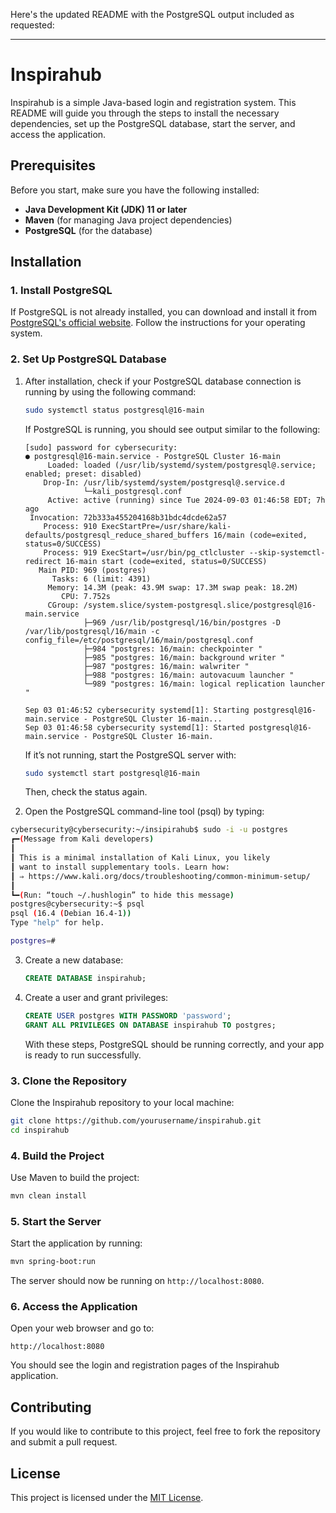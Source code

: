Here's the updated README with the PostgreSQL output included as requested:

---

# Inspirahub

Inspirahub is a simple Java-based login and registration system. This README will guide you through the steps to install the necessary dependencies, set up the PostgreSQL database, start the server, and access the application.

## Prerequisites

Before you start, make sure you have the following installed:

- **Java Development Kit (JDK) 11 or later**
- **Maven** (for managing Java project dependencies)
- **PostgreSQL** (for the database)

## Installation

### 1. Install PostgreSQL

If PostgreSQL is not already installed, you can download and install it from [PostgreSQL's official website](https://www.postgresql.org/download/). Follow the instructions for your operating system.

### 2. Set Up PostgreSQL Database

1. After installation, check if your PostgreSQL database connection is running by using the following command:

   ```bash
   sudo systemctl status postgresql@16-main
   ```

   If PostgreSQL is running, you should see output similar to the following:

   ```
   [sudo] password for cybersecurity: 
   ● postgresql@16-main.service - PostgreSQL Cluster 16-main
        Loaded: loaded (/usr/lib/systemd/system/postgresql@.service; enabled; preset: disabled)
       Drop-In: /usr/lib/systemd/system/postgresql@.service.d
                └─kali_postgresql.conf
        Active: active (running) since Tue 2024-09-03 01:46:58 EDT; 7h ago
    Invocation: 72b333a455204168b31bdc4dcde62a57
       Process: 910 ExecStartPre=/usr/share/kali-defaults/postgresql_reduce_shared_buffers 16/main (code=exited, status=0/SUCCESS)
       Process: 919 ExecStart=/usr/bin/pg_ctlcluster --skip-systemctl-redirect 16-main start (code=exited, status=0/SUCCESS)
      Main PID: 969 (postgres)
         Tasks: 6 (limit: 4391)
        Memory: 14.3M (peak: 43.9M swap: 17.3M swap peak: 18.2M)
           CPU: 7.752s
        CGroup: /system.slice/system-postgresql.slice/postgresql@16-main.service
                ├─969 /usr/lib/postgresql/16/bin/postgres -D /var/lib/postgresql/16/main -c config_file=/etc/postgresql/16/main/postgresql.conf
                ├─984 "postgres: 16/main: checkpointer "
                ├─985 "postgres: 16/main: background writer "
                ├─987 "postgres: 16/main: walwriter "
                ├─988 "postgres: 16/main: autovacuum launcher "
                └─989 "postgres: 16/main: logical replication launcher "

   Sep 03 01:46:52 cybersecurity systemd[1]: Starting postgresql@16-main.service - PostgreSQL Cluster 16-main...
   Sep 03 01:46:58 cybersecurity systemd[1]: Started postgresql@16-main.service - PostgreSQL Cluster 16-main.
   ```

   If it’s not running, start the PostgreSQL server with:

   ```bash
   sudo systemctl start postgresql@16-main
   ```

   Then, check the status again.

2. Open the PostgreSQL command-line tool (psql) by typing:


 ```bash
 cybersecurity@cybersecurity:~/insipirahub$ sudo -i -u postgres                     
┏━(Message from Kali developers)
┃
┃ This is a minimal installation of Kali Linux, you likely
┃ want to install supplementary tools. Learn how:
┃ ⇒ https://www.kali.org/docs/troubleshooting/common-minimum-setup/
┃
┗━(Run: “touch ~/.hushlogin” to hide this message)
postgres@cybersecurity:~$ psql
psql (16.4 (Debian 16.4-1))
Type "help" for help.

postgres=# 

```
3. Create a new database:

   ```sql
   CREATE DATABASE inspirahub;
   ```

4. Create a user and grant privileges:

   ```sql
   CREATE USER postgres WITH PASSWORD 'password';
   GRANT ALL PRIVILEGES ON DATABASE inspirahub TO postgres;
   ```

   With these steps, PostgreSQL should be running correctly, and your app is ready to run successfully.

### 3. Clone the Repository

Clone the Inspirahub repository to your local machine:

```bash
git clone https://github.com/yourusername/inspirahub.git
cd inspirahub
```

### 4. Build the Project

Use Maven to build the project:

```bash
mvn clean install
```

### 5. Start the Server

Start the application by running:

```bash
mvn spring-boot:run
```

The server should now be running on `http://localhost:8080`.

### 6. Access the Application

Open your web browser and go to:

```
http://localhost:8080
```

You should see the login and registration pages of the Inspirahub application.

## Contributing

If you would like to contribute to this project, feel free to fork the repository and submit a pull request.

## License

This project is licensed under the [MIT License](LICENSE).
